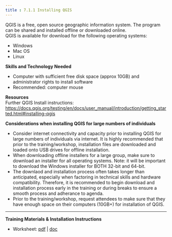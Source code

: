 ```yaml
---
title : 7.1.1 Installing QGIS
---
```

QGIS is a free, open source geographic information system. The program can be shared and installed offline or downloaded online.
<br>
QGIS is available for download for the following operating systems:
* Windows
* Mac OS
* Linux

**Skills and Technology Needed**
* Computer with sufficient free disk space (approx 10GB) and administrator rights to install software
* Recommended: computer mouse

**Resources**
<br>
Further QGIS Install instructions: https://docs.qgis.org/testing/en/docs/user_manual/introduction/getting_started.html#installing-qgis 

**Considerations when installing QGIS for large numbers of individuals**
* Consider internet connectivity and capacity prior to installing QGIS for large numbers of individuals via internet. It is highly recommended that prior to the training/workshop, installation files are downloaded and loaded onto USB drives for offline installation. 
* When downloading offline installers for a large group, make sure to download an installer for all operating systems. Note: it will be important to download the Windows installer for BOTH 32-bit and 64-bit. 
* The downlaod and installation process often takes longer than anticipated, especially when factoring in technical skills and hardware compatibility. Therefore, it is recommended to begin download and installation process early in the training or during breaks to ensure a smooth process and adherance to agenda. 
* Prior to the training/workshop, request attendees to make sure that they have enough space on their computers (10GB+) for installation of QGIS. 

***
**Training Materials & Installation Instructions**
<br>
* Worksheet: [pdf](https://drive.google.com/open?id=1DyTsOvgq3MoYrLI5SopoFIWcKEQbgVv4) | [doc](https://drive.google.com/open?id=1yOboAnbe8XOUp5QlHwbwK7gP00zobiCy)




